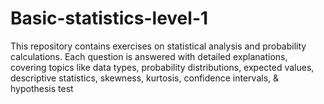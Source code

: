 # Basic-statistics-level-1
This repository contains exercises on statistical analysis and probability calculations. Each question is answered with detailed explanations, covering topics like data types, probability distributions, expected values, descriptive statistics, skewness, kurtosis, confidence intervals, &amp; hypothesis test
